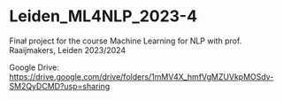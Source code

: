 # Leiden_ML4NLP_2023-4
Finał project for the course Machine Learning for NLP with prof. Raaijmakers, Leiden 2023/2024

Google Drive: https://drive.google.com/drive/folders/1mMV4X_hmfVgMZUVkpMOSdv-SM2QyDCMD?usp=sharing
